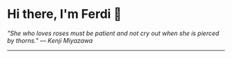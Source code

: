 <h1>Hi there, I'm Ferdi 👋</h1>

<p><em>
  "She who loves roses must be patient and not cry out when she is pierced by thorns." — Kenji Miyazawa
</em></p>

---
